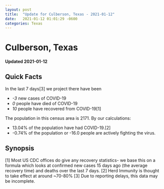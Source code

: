 ```yaml
---
layout: post
title:  "Update for Culberson, Texas - 2021-01-12"
date:   2021-01-12 01:01:29 -0600
categories: Texas
---
```


# Culberson, Texas
#### Updated 2021-01-12

## Quick Facts

In the last 7 days[3] we project there have been
- *-3* new cases of COVID-19
- *0* people have died of COVID-19
- *10* people have recovered from COVID-19[1]

The population in this census area is 2171. By our calculations:
- 13.04% of the population have had COVID-19.[2]
- -0.74% of the population or -16.0 people are actively fighting the virus.

## Synopsis




[1] Most US CDC offices do give any recovery statistics- we base this on a formula which looks at confirmed new cases
15 days ago (the average recovery time) and deaths over the last 7 days.
[2] Herd Immunity is thought to take effect at around ~70-80%
[3] Due to reporting delays, this data may be incomplete. 
    